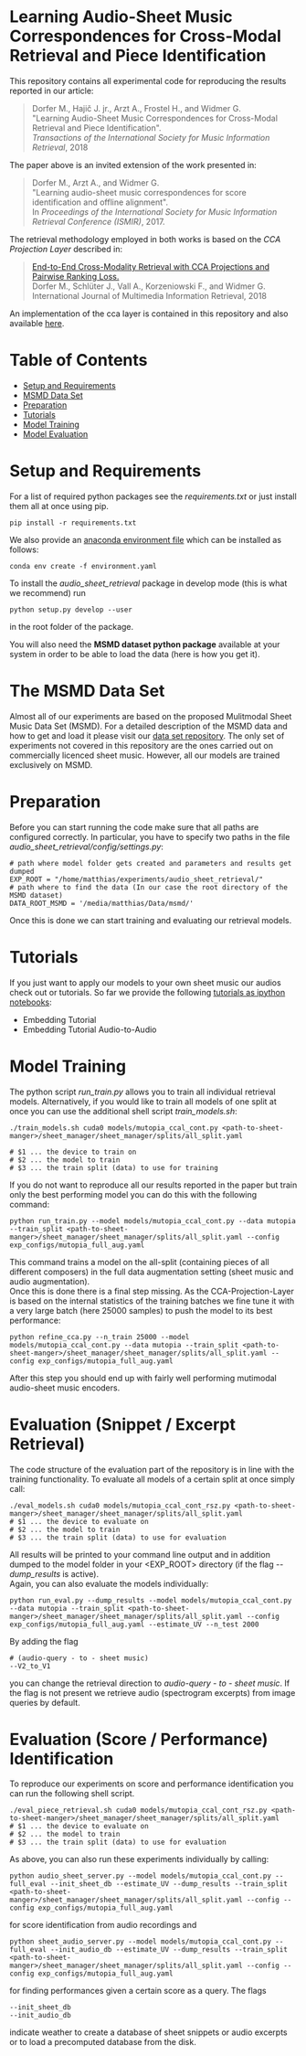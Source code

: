 
# Learning Audio-Sheet Music Correspondences for Cross-Modal Retrieval and Piece Identification
This repository contains all experimental code for reproducing the results
reported in our article:

>Dorfer M., Hajič J. jr., Arzt A., Frostel H., and Widmer G.<br>
"Learning Audio-Sheet Music Correspondences for Cross-Modal Retrieval and Piece Identification".<br>
*Transactions of the International Society for Music Information Retrieval*, 2018

The paper above is an invited extension of the work presented in:

>Dorfer M., Arzt A., and Widmer G.<br>
"Learning audio-sheet music correspondences for score identification and offline alignment".<br>
In *Proceedings of the International Society for Music Information Retrieval Conference (ISMIR)*, 2017.

The retrieval methodology employed in both works is based on
the *CCA Projection Layer* described in:

>[End-to-End Cross-Modality Retrieval with CCA Projections and Pairwise Ranking Loss.](https://link.springer.com/article/10.1007/s13735-018-0151-5)<br>
Dorfer M., Schlüter J., Vall A., Korzeniowski F., and Widmer G.<br>
International Journal of Multimedia Information Retrieval, 2018

An implementation of the cca layer is contained in this repository and also available [here](https://github.com/CPJKU/cca_layer).

# Table of Contents
  * [Setup and Requirements](#installation)
  * [MSMD Data Set](#msmd)
  * [Preparation](#preparation)
  * [Tutorials](#tutorials)
  * [Model Training](#training)
  * [Model Evaluation](#evaluation)

# Setup and Requirements <a id="installation"></a>
For a list of required python packages see the *requirements.txt*
or just install them all at once using pip.
```
pip install -r requirements.txt
```

We also provide an [anaconda environment file](https://conda.io/docs/user-guide/tasks/manage-environments.html#creating-an-environment-from-an-environment-yml-file)
which can be installed as follows:
```
conda env create -f environment.yaml
```

To install the *audio_sheet_retrieval* package in develop mode (this is what we recommend) run
```
python setup.py develop --user
```
in the root folder of the package.

You will also need the **MSMD dataset python package** available
at your system in order to be able to load the data (here is how you get it).

# The MSMD Data Set <a id="msmd"></a>
Almost all of our experiments are based on the proposed Mulitmodal Sheet Music Data Set (MSMD).
For a detailed description of the MSMD data and how to get and load it please visit our
[data set repository](https://github.com/CPJKU/msmd).
The only set of experiments not covered in this repository are the ones carried out
on commercially licenced sheet music.
However, all our models are trained exclusively on MSMD.

# Preparation <a id="preparation"></a>
Before you can start running the code make sure that all paths are configured correctly.
In particular, you have to specify two paths in the file *audio_sheet_retrieval/config/settings.py*:
```
# path where model folder gets created and parameters and results get dumped
EXP_ROOT = "/home/matthias/experiments/audio_sheet_retrieval/"
# path where to find the data (In our case the root directory of the MSMD dataset)
DATA_ROOT_MSMD = '/media/matthias/Data/msmd/'
```
Once this is done we can start training and evaluating our retrieval models.

# Tutorials <a id="tutorials"></a>
If you just want to apply our models to your own sheet music our audios
check out or tutorials.
So far we provide the following [tutorials as ipython notebooks](tutorials):
 - Embedding Tutorial
 - Embedding Tutorial Audio-to-Audio

# Model Training <a id="training"></a>
The python script *run_train.py* allows you to train all individual retrieval models.
Alternatively, if you would like to train all models of one split
at once you can use the additional shell script *train_models.sh*:

```
./train_models.sh cuda0 models/mutopia_ccal_cont.py <path-to-sheet-manger>/sheet_manager/sheet_manager/splits/all_split.yaml

# $1 ... the device to train on
# $2 ... the model to train
# $3 ... the train split (data) to use for training
```

If you do not want to reproduce all our results reported in the paper
but train only the best performing model you can do this with the following command:
```
python run_train.py --model models/mutopia_ccal_cont.py --data mutopia --train_split <path-to-sheet-manger>/sheet_manager/sheet_manager/splits/all_split.yaml --config exp_configs/mutopia_full_aug.yaml
```
This command trains a model on the all-split (containing pieces of all different composers)
in the full data augmentation setting (sheet music and audio augmentation).<br>
Once this is done there is a final step missing.
As the CCA-Projection-Layer is based on the internal statistics of the training batches
we fine tune it with a very large batch (here 25000 samples) to push the model
to its best performance:
```
python refine_cca.py --n_train 25000 --model models/mutopia_ccal_cont.py --data mutopia --train_split <path-to-sheet-manger>/sheet_manager/sheet_manager/splits/all_split.yaml --config exp_configs/mutopia_full_aug.yaml
```
After this step you should end up with fairly well performing mutimodal audio-sheet music encoders.


# Evaluation (Snippet / Excerpt Retrieval) <a id="evaluation"></a>
The code structure of the evaluation part of the repository is in line with the training functionality.
To evaluate all models of a certain split at once simply call:
```
./eval_models.sh cuda0 models/mutopia_ccal_cont_rsz.py <path-to-sheet-manger>/sheet_manager/sheet_manager/splits/all_split.yaml
# $1 ... the device to evaluate on
# $2 ... the model to train
# $3 ... the train split (data) to use for evaluation
```
All results will be printed to your command line output
and in addition dumped to the model folder in your <EXP_ROOT> directory (if the flag *--dump_results* is active).<br>
Again, you can also evaluate the models individually:
```
python run_eval.py --dump_results --model models/mutopia_ccal_cont.py --data mutopia --train_split <path-to-sheet-manger>/sheet_manager/sheet_manager/splits/all_split.yaml --config exp_configs/mutopia_full_aug.yaml --estimate_UV --n_test 2000
```
By adding the flag
```
# (audio-query - to - sheet music)
--V2_to_V1
```
you can change the retrieval direction to *audio-query - to - sheet music*.
If the flag is not present we retrieve audio (spectrogram excerpts) from image queries
by default.


# Evaluation (Score / Performance) Identification
To reproduce our experiments on score and performance identification you can
run the following shell script.
```
./eval_piece_retrieval.sh cuda0 models/mutopia_ccal_cont_rsz.py <path-to-sheet-manger>/sheet_manager/sheet_manager/splits/all_split.yaml
# $1 ... the device to evaluate on
# $2 ... the model to train
# $3 ... the train split (data) to use for evaluation
```
As above, you can also run these experiments individually by calling:
```
python audio_sheet_server.py --model models/mutopia_ccal_cont.py --full_eval --init_sheet_db --estimate_UV --dump_results --train_split <path-to-sheet-manger>/sheet_manager/sheet_manager/splits/all_split.yaml --config --config exp_configs/mutopia_full_aug.yaml
```
for score identification from audio recordings and
```
python sheet_audio_server.py --model models/mutopia_ccal_cont.py --full_eval --init_audio_db --estimate_UV --dump_results --train_split <path-to-sheet-manger>/sheet_manager/sheet_manager/splits/all_split.yaml --config --config exp_configs/mutopia_full_aug.yaml
```
for finding performances given a certain score as a query.
The flags
```
--init_sheet_db
--init_audio_db
```
indicate weather to create a database of sheet snippets or audio excerpts or to
load a precomputed database from the disk.

